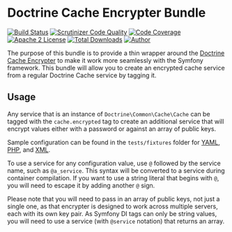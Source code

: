 # Doctrine Cache Encrypter Bundle

[![Build Status](https://travis-ci.org/jeskew/doctrine-cache-encrypter-bundle.svg?branch=master)](https://travis-ci.org/jeskew/doctrine-cache-encrypter-bundle)
[![Scrutinizer Code Quality](https://scrutinizer-ci.com/g/jeskew/doctrine-cache-encrypter-bundle/badges/quality-score.png?b=master)](https://scrutinizer-ci.com/g/jeskew/doctrine-cache-encrypter-bundle/?branch=master)
[![Code Coverage](https://scrutinizer-ci.com/g/jeskew/doctrine-cache-encrypter-bundle/badges/coverage.png?b=master)](https://scrutinizer-ci.com/g/jeskew/doctrine-cache-encrypter-bundle/?branch=master)
[![Apache 2 License](https://img.shields.io/packagist/l/jeskew/doctrine-cache-encrypter-bundle.svg?style=flat)](https://www.apache.org/licenses/LICENSE-2.0.html)
[![Total Downloads](https://img.shields.io/packagist/dt/jeskew/doctrine-cache-encrypter-bundle.svg?style=flat)](https://packagist.org/packages/jeskew/doctrine-cache-encrypter-bundle)
[![Author](http://img.shields.io/badge/author-@jreskew-blue.svg?style=flat-square)](https://twitter.com/jreskew)

The purpose of this bundle is to provide a thin wrapper around the [Doctrine
Cache Encrypter](https://github.com/jeskew/doctrine-cache-encrypter) to make it
work more seamlessly with the Symfony framework. This bundle will allow you to
create an encrypted cache service from a regular Doctrine Cache service by 
tagging it.

## Usage

Any service that is an instance of `Doctrine\Common\Cache\Cache` can be tagged
with the `cache.encrypted` tag to create an additional service that will encrypt
values either with a password or against an array of public keys.

Sample configuration can be found in the `tests/fixtures` folder for [YAML](https://github.com/jeskew/doctrine-cache-encrypter-bundle/blob/master/tests/fixtures/config.yml), [PHP](https://github.com/jeskew/doctrine-cache-encrypter-bundle/blob/master/tests/fixtures/config.php), and [XML](https://github.com/jeskew/doctrine-cache-encrypter-bundle/blob/master/tests/fixtures/config.xml).

To use a service for any configuration value, use `@` followed by the service
name, such as `@a_service`. This syntax will be converted to a service during
container compilation. If you want to use a string literal that begins with `@`,
you will need to escape it by adding another `@` sign.

Please note that you will need to pass in an array of public keys, not just a
single one, as that encrypter is designed to work across multiple servers, each
with its own key pair. As Symfony DI tags can only be string values, you will
need to use a service (with `@service` notation) that returns an array.

